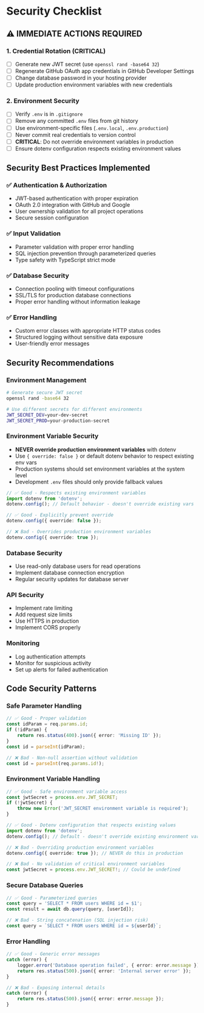 # Security Checklist

## ⚠️ IMMEDIATE ACTIONS REQUIRED

### 1. Credential Rotation (CRITICAL)
- [ ] Generate new JWT secret (use `openssl rand -base64 32`)
- [ ] Regenerate GitHub OAuth app credentials in GitHub Developer Settings
- [ ] Change database password in your hosting provider
- [ ] Update production environment variables with new credentials

### 2. Environment Security
- [ ] Verify `.env` is in `.gitignore` 
- [ ] Remove any committed `.env` files from git history
- [ ] Use environment-specific files (`.env.local`, `.env.production`)
- [ ] Never commit real credentials to version control
- [ ] **CRITICAL**: Do not override environment variables in production
- [ ] Ensure dotenv configuration respects existing environment values

## Security Best Practices Implemented

### ✅ Authentication & Authorization
- JWT-based authentication with proper expiration
- OAuth 2.0 integration with GitHub and Google
- User ownership validation for all project operations
- Secure session configuration

### ✅ Input Validation
- Parameter validation with proper error handling
- SQL injection prevention through parameterized queries
- Type safety with TypeScript strict mode

### ✅ Database Security
- Connection pooling with timeout configurations
- SSL/TLS for production database connections
- Proper error handling without information leakage

### ✅ Error Handling
- Custom error classes with appropriate HTTP status codes
- Structured logging without sensitive data exposure
- User-friendly error messages

## Security Recommendations

### Environment Management
```bash
# Generate secure JWT secret
openssl rand -base64 32

# Use different secrets for different environments
JWT_SECRET_DEV=your-dev-secret
JWT_SECRET_PROD=your-production-secret
```

### Environment Variable Security
- **NEVER override production environment variables** with dotenv
- Use `{ override: false }` or default dotenv behavior to respect existing env vars
- Production systems should set environment variables at the system level
- Development `.env` files should only provide fallback values

```typescript
// ✅ Good - Respects existing environment variables
import dotenv from 'dotenv';
dotenv.config(); // Default behavior - doesn't override existing vars

// ✅ Good - Explicitly prevent override
dotenv.config({ override: false });

// ❌ Bad - Overrides production environment variables
dotenv.config({ override: true });
```

### Database Security
- Use read-only database users for read operations
- Implement database connection encryption
- Regular security updates for database server

### API Security
- Implement rate limiting
- Add request size limits
- Use HTTPS in production
- Implement CORS properly

### Monitoring
- Log authentication attempts
- Monitor for suspicious activity
- Set up alerts for failed authentication

## Code Security Patterns

### Safe Parameter Handling
```typescript
// ✅ Good - Proper validation
const idParam = req.params.id;
if (!idParam) {
    return res.status(400).json({ error: 'Missing ID' });
}
const id = parseInt(idParam);

// ❌ Bad - Non-null assertion without validation
const id = parseInt(req.params.id!);
```

### Environment Variable Handling
```typescript
// ✅ Good - Safe environment variable access
const jwtSecret = process.env.JWT_SECRET;
if (!jwtSecret) {
    throw new Error('JWT_SECRET environment variable is required');
}

// ✅ Good - Dotenv configuration that respects existing values
import dotenv from 'dotenv';
dotenv.config(); // Default - doesn't override existing environment variables

// ❌ Bad - Overriding production environment variables
dotenv.config({ override: true }); // NEVER do this in production

// ❌ Bad - No validation of critical environment variables
const jwtSecret = process.env.JWT_SECRET!; // Could be undefined
```

### Secure Database Queries
```typescript
// ✅ Good - Parameterized queries
const query = 'SELECT * FROM users WHERE id = $1';
const result = await db.query(query, [userId]);

// ❌ Bad - String concatenation (SQL injection risk)
const query = `SELECT * FROM users WHERE id = ${userId}`;
```

### Error Handling
```typescript
// ✅ Good - Generic error messages
catch (error) {
    logger.error('Database operation failed', { error: error.message });
    return res.status(500).json({ error: 'Internal server error' });
}

// ❌ Bad - Exposing internal details
catch (error) {
    return res.status(500).json({ error: error.message });
}
```